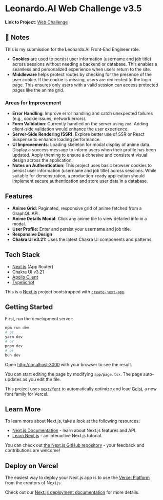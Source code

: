 # Leonardo.AI Web Challenge v3.5

**Link to Project**: [Web Challenge](https://leonardoai-web-challenge.vercel.app)

## 📝 Notes

This is my submission for the Leonardo.AI Front-End Engineer role.

- **Cookies** are used to persist user information (username and job title) across sessions without needing a backend or database. This enables a seamless and personalized experience when users return to the site.
- **Middleware** helps protect routes by checking for the presence of the user cookie. If the cookie is missing, users are redirected to the login page. This ensures only users with a valid session can access protected pages like the anime grid.

### Areas for Improvement

- **Error Handling**: Improve error handling and catch unexpected failures (e.g., cookie issues, network errors).
- **Form Validation**: Currently handled on the server using `zod`. Adding client-side validation would enhance the user experience.
- **Server-Side Rendering (SSR)**: Explore better use of SSR or React Suspense to enhance loading performance.
- **UI Improvements**: Loading skeleton for modal display of anime data. Display a success message to inform users when their profile has been updated. Apply theming to ensure a cohesive and consistent visual design across the application.
- **Notes on Authentication**: This project uses basic browser cookies to persist user information (username and job title) across sessions. While suitable for demonstration, a production-ready application should implement secure authentication and store user data in a database.

## Features

- **Anime Grid:** Paginated, responsive grid of anime fetched from a GraphQL API.
- **Anime Details Modal:** Click any anime tile to view detailed info in a modal.
- **User Profile:** Enter and persist your username and job title.
- **Responsive Design**
- **Chakra UI v3.21:** Uses the latest Chakra UI components and patterns.

## Tech Stack

- [Next.js](https://nextjs.org/) (App Router)
- [Chakra UI](https://chakra-ui.com/) v3.21
- [Apollo Client](https://www.apollographql.com/docs/react/)
- [TypeScript](https://www.typescriptlang.org/)

This is a [Next.js](https://nextjs.org) project bootstrapped with [`create-next-app`](https://nextjs.org/docs/app/api-reference/cli/create-next-app).

## Getting Started

First, run the development server:

```bash
npm run dev
# or
yarn dev
# or
pnpm dev
# or
bun dev
```

Open [http://localhost:3000](http://localhost:3000) with your browser to see the result.

You can start editing the page by modifying `app/page.tsx`. The page auto-updates as you edit the file.

This project uses [`next/font`](https://nextjs.org/docs/app/building-your-application/optimizing/fonts) to automatically optimize and load [Geist](https://vercel.com/font), a new font family for Vercel.

## Learn More

To learn more about Next.js, take a look at the following resources:

- [Next.js Documentation](https://nextjs.org/docs) - learn about Next.js features and API.
- [Learn Next.js](https://nextjs.org/learn) - an interactive Next.js tutorial.

You can check out [the Next.js GitHub repository](https://github.com/vercel/next.js) - your feedback and contributions are welcome!

## Deploy on Vercel

The easiest way to deploy your Next.js app is to use the [Vercel Platform](https://vercel.com/new?utm_medium=default-template&filter=next.js&utm_source=create-next-app&utm_campaign=create-next-app-readme) from the creators of Next.js.

Check out our [Next.js deployment documentation](https://nextjs.org/docs/app/building-your-application/deploying) for more details.
